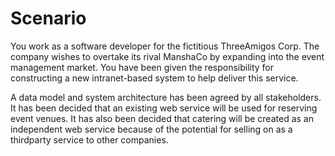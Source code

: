# Scenario

You work as a software developer for the fictitious ThreeAmigos Corp. The company wishes to overtake its rival ManshaCo by expanding into the event management market.
You have been given the responsibility for constructing a new intranet-based system to help deliver this service.

A data model and system architecture has been agreed by all stakeholders. It has been decided that an existing web service will be used for reserving event venues. 
It has also been decided that catering will be created as an independent web service because of the potential for selling on as a thirdparty service to other companies.
